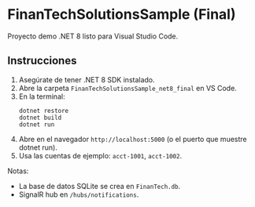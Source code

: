 # FinanTechSolutionsSample (Final)

Proyecto demo .NET 8 listo para Visual Studio Code.

## Instrucciones

1. Asegúrate de tener .NET 8 SDK instalado.
2. Abre la carpeta `FinanTechSolutionsSample_net8_final` en VS Code.
3. En la terminal:
   ```
   dotnet restore
   dotnet build
   dotnet run
   ```
4. Abre en el navegador `http://localhost:5000` (o el puerto que muestre dotnet run).
5. Usa las cuentas de ejemplo: `acct-1001`, `acct-1002`.

Notas:
- La base de datos SQLite se crea en `FinanTech.db`.
- SignalR hub en `/hubs/notifications`.
